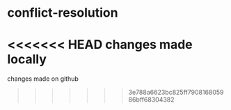 # conflict-resolution

<<<<<<< HEAD
changes made locally
=======
changes made on github
>>>>>>> 3e788a6623bc825ff790816805986bff68304382

